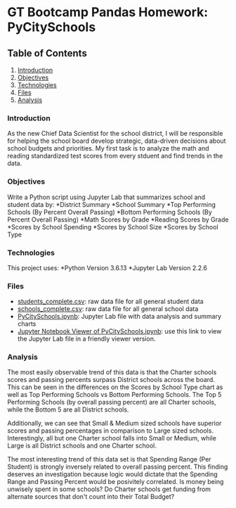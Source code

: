 # GT Bootcamp Pandas Homework: PyCitySchools

## Table of Contents
1. [Introduction](#introduction)
2. [Objectives](#objectives)
3. [Technologies](#technologies)
4. [Files](#files)
5. [Analysis](#analysis)

<a name="introduction"></a>
### Introduction
As the new Chief Data Scientist for the school district, I will be responsible for helping the school board develop strategic, data-driven decisions about school budgets and priorities.  My first task is to analyze the math and reading standardized test scores from every stduent and find trends in the data.

<a name="objectives"></a>
### Objectives
Write a Python script using Jupyter Lab that summarizes school and student data by:
    *District Summary
    *School Summary
    *Top Performing Schools (By Percent Overall Passing)
    *Bottom Performing Schools (By Percent Overall Passing)
    *Math Scores by Grade
    *Reading Scores by Grade
    *Scores by School Spending
    *Scores by School Size
    *Scores by School Type

<a name="technologies"></a>
### Technologies
This project uses: 
    *Python Version 3.6.13
    *Jupyter Lab Version 2.2.6

<a name="files"></a>
### Files
* [students_complete.csv](PyCitySchools/Resources/students_complete.csv): raw data file for all general student data
* [schools_complete.csv](PyCitySchools/Resources/schools_complete.csv): raw data file for all general school data
* [PyCitySchools.ipynb](PyCitySchools/PyCitySchools.ipynb): Jupyter Lab file with data analysis and summary charts
* [Jupyter Notebook Viewer of PyCitySchools.ipynb](https://nbviewer.jupyter.org/github/khutula/pandas-challenge/blob/main/PyCitySchools/PyCitySchools.ipynb): use this link to view the Jupyter Lab file in a friendly viewer version. 

<a name="analysis"></a>
### Analysis

The most easily observable trend of this data is that the Charter schools scores and passing percents surpass District schools across the board. This can be seen in the differences on the Scores by School Type chart as well as Top Performing Schools vs Bottom Performing Schools. The Top 5 Performing Schools (by overall passing percent) are all Charter schools, while the Bottom 5 are all District schools.

Additionally, we can see that Small & Medium sized schools have superior scores and passing percentages in comparison to Large sized schools.  Interestingly, all but one Charter school falls into Small or Medium, while Large is all District schools and one Charter school.

The most interesting trend of this data set is that Spending Range (Per Student) is strongly inversely related to overall passing percent. This finding deserves an investigation because logic would dictate that the Spending Range and Passing Percent would be posivitely correlated. Is money being unwisely spent in some schools? Do Charter schools get funding from alternate sources that don't count into their Total Budget? 